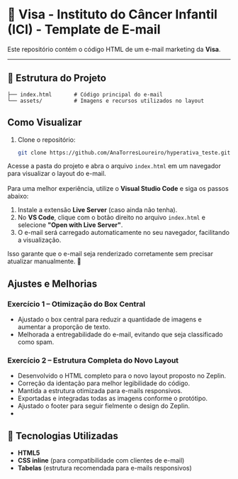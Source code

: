 # 📧 Visa - Instituto do Câncer Infantil (ICI) - Template de E-mail

Este repositório contém o código HTML de um e-mail marketing da **Visa**.

---

## 📁 Estrutura do Projeto

```text
├── index.html       # Código principal do e-mail
└── assets/          # Imagens e recursos utilizados no layout
```
## Como Visualizar  

1. Clone o repositório:  

   ```bash
   git clone https://github.com/AnaTorresLoureiro/hyperativa_teste.git
   ```
Acesse a pasta do projeto e abra o arquivo `index.html` em um navegador para visualizar o layout do e-mail.  
<br>
Para uma melhor experiência, utilize o **Visual Studio Code** e siga os passos abaixo:  

1. Instale a extensão **Live Server** (caso ainda não tenha).  
2. No **VS Code**, clique com o botão direito no arquivo `index.html` e selecione **"Open with Live Server"**.  
3. O e-mail será carregado automaticamente no seu navegador, facilitando a visualização.  

Isso garante que o e-mail seja renderizado corretamente sem precisar atualizar manualmente. 🚀  


## Ajustes e Melhorias

### Exercício 1 – Otimização do Box Central

- Ajustado o box central para reduzir a quantidade de imagens e aumentar a proporção de texto.  
- Melhorada a entregabilidade do e-mail, evitando que seja classificado como spam.

### Exercício 2 – Estrutura Completa do Novo Layout

- Desenvolvido o HTML completo para o novo layout proposto no Zeplin.  
- Correção da identação para melhor legibilidade do código.  
- Mantida a estrutura otimizada para e-mails responsivos.  
- Exportadas e integradas todas as imagens conforme o protótipo.  
- Ajustado o footer para seguir fielmente o design do Zeplin.
- <br>
## 🎨 Tecnologias Utilizadas  

- **HTML5**  
- **CSS inline** (para compatibilidade com clientes de e-mail)  
- **Tabelas** (estrutura recomendada para e-mails responsivos)  
